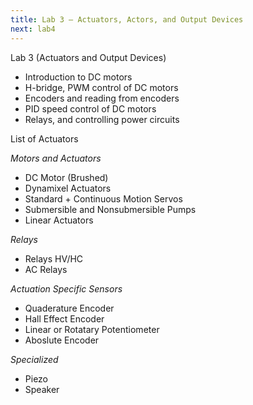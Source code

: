 ```yaml
---
title: Lab 3 — Actuators, Actors, and Output Devices
next: lab4
---
```


Lab 3 (Actuators and Output Devices)
- Introduction to DC motors
- H-bridge, PWM control of DC motors 
- Encoders and reading from encoders 
- PID speed control of DC motors
- Relays, and controlling power circuits

List of Actuators

*Motors and Actuators*
- DC Motor (Brushed)
- Dynamixel Actuators
- Standard + Continuous Motion Servos
- Submersible and Nonsubmersible Pumps
- Linear Actuators

*Relays*
- Relays HV/HC
- AC Relays

*Actuation Specific Sensors*
- Quaderature Encoder
- Hall Effect Encoder
- Linear or Rotatary Potentiometer 
- Aboslute Encoder

*Specialized*
- Piezo 
- Speaker

